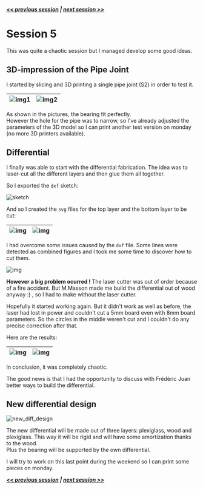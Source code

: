 ***[<< previous session](session04.md) | [next session >>](session06.md)***

# Session 5

This was quite a chaotic session but I managed develop some good ideas.

## 3D-impression of the Pipe Joint

I started by slicing and 3D printing a single pipe joint (S2) in order to test it.

|![img1](../../Documentation/Images/pipe_joint_impression_1.jpg)|![img2](../../Documentation/Images/pipe_joint_impression_2.jpg)|
|:--:|:--:|

As shown in the pictures, the bearing fit perfectly.  
However the hole for the pipe was to narrow, so I've already adjusted the parameters of the 3D model so I can print another test version on monday (no more 3D printers available).

## Differential

I finally was able to start with the differential fabrication. The idea was to laser-cut all the different layers and then glue them all together.  

So I exported the `dxf` sketch:

![sketch](../../Documentation/Images/sketch_printing.png)

And so I created the `svg` files for the top layer and the bottom layer to be cut:

|![img](../../Documentation/Images/differential_top_layer.png)|![img](../../Documentation/Images/differential_bot_layer.png)|
|:---:|:---:|

I had overcome some issues caused by the `dxf` file. Some lines were detected as combined figures and I took me some time to discover how to cut them.

![img](../../Documentation/Images/inkscape_slice1.png)

**However a big problem ocurred !** The laser cutter was out of order because of a fire accident. But M.Masson made me build the differential out of wood anyway :) , so I had to make without the laser cutter.  

Hopefully it started working again. But it didn't work as well as before, the laser had lost in power and couldn't cut a 5mm board even with 8mm board parameters. So the circles in the middle weren't cut and I couldn't do any precise correction after that.

Here are the results:

|![img](../../Documentation/Images/differential_wood_burned.jpg)|![img](../../Documentation/Images/differential_wood_burned_2.jpg)|
|:---:|:---:|

In conclusion, it was completely chaotic.

The good news is that I had the opportunity to discuss with Frédéric Juan better ways to build the differential.

## New differential design

![new_diff_design](../../Documentation/Images/diff_new_design.jpg)

The new differential will be made out of three layers: plexiglass, wood and plexiglass. This way it will be rigid and will have some amortization thanks to the wood.  
Plus the bearing will be supported by the own differential.  

I will try to work on this last point during the weekend so I can print some pieces on monday.

***[<< previous session](session04.md) | [next session >>](session06.md)***
